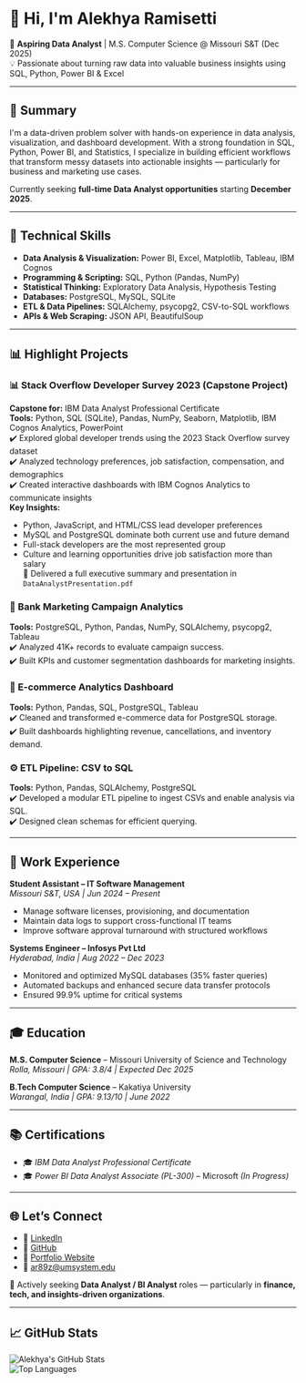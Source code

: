 # 👋 Hi, I'm Alekhya Ramisetti

🎯 **Aspiring Data Analyst** | M.S. Computer Science @ Missouri S&T (Dec 2025)  
💡 Passionate about turning raw data into valuable business insights using SQL, Python, Power BI & Excel

---

## 📌 Summary

I'm a data-driven problem solver with hands-on experience in data analysis, visualization, and dashboard development. With a strong foundation in SQL, Python, Power BI, and Statistics, I specialize in building efficient workflows that transform messy datasets into actionable insights — particularly for business and marketing use cases.

Currently seeking **full-time Data Analyst opportunities** starting **December 2025**.

---

## 🔧 Technical Skills

- **Data Analysis & Visualization:** Power BI, Excel, Matplotlib, Tableau, IBM Cognos  
- **Programming & Scripting:** SQL, Python (Pandas, NumPy)  
- **Statistical Thinking:** Exploratory Data Analysis, Hypothesis Testing  
- **Databases:** PostgreSQL, MySQL, SQLite  
- **ETL & Data Pipelines:** SQLAlchemy, psycopg2, CSV-to-SQL workflows  
- **APIs & Web Scraping:** JSON API, BeautifulSoup  

---

## 📊 Highlight Projects

### 📊 Stack Overflow Developer Survey 2023 (Capstone Project)  
**Capstone for:** IBM Data Analyst Professional Certificate  
**Tools:** Python, SQL (SQLite), Pandas, NumPy, Seaborn, Matplotlib, IBM Cognos Analytics, PowerPoint  
✔️ Explored global developer trends using the 2023 Stack Overflow survey dataset  
✔️ Analyzed technology preferences, job satisfaction, compensation, and demographics  
✔️ Created interactive dashboards with IBM Cognos Analytics to communicate insights  
**Key Insights:**  
- Python, JavaScript, and HTML/CSS lead developer preferences  
- MySQL and PostgreSQL dominate both current use and future demand  
- Full-stack developers are the most represented group  
- Culture and learning opportunities drive job satisfaction more than salary  
📄 Delivered a full executive summary and presentation in `DataAnalystPresentation.pdf`


### 🏦 Bank Marketing Campaign Analytics  
**Tools:** PostgreSQL, Python, Pandas, NumPy, SQLAlchemy, psycopg2, Tableau  
✔️ Analyzed 41K+ records to evaluate campaign success.  
✔️ Built KPIs and customer segmentation dashboards for marketing insights.

### 🛒 E-commerce Analytics Dashboard  
**Tools:** Python, Pandas, SQL, PostgreSQL, Tableau  
✔️ Cleaned and transformed e-commerce data for PostgreSQL storage.  
✔️ Built dashboards highlighting revenue, cancellations, and inventory demand.

### ⚙️ ETL Pipeline: CSV to SQL  
**Tools:** Python, Pandas, SQLAlchemy, PostgreSQL  
✔️ Developed a modular ETL pipeline to ingest CSVs and enable analysis via SQL.  
✔️ Designed clean schemas for efficient querying.


---

## 💼 Work Experience

**Student Assistant – IT Software Management**  
*Missouri S&T, USA | Jun 2024 – Present*  
- Manage software licenses, provisioning, and documentation  
- Maintain data logs to support cross-functional IT teams  
- Improve software approval turnaround with structured workflows  

**Systems Engineer – Infosys Pvt Ltd**  
*Hyderabad, India | Aug 2022 – Dec 2023*  
- Monitored and optimized MySQL databases (35% faster queries)  
- Automated backups and enhanced secure data transfer protocols  
- Ensured 99.9% uptime for critical systems

---

## 🎓 Education

**M.S. Computer Science** – Missouri University of Science and Technology  
*Rolla, Missouri | GPA: 3.8/4 | Expected Dec 2025*

**B.Tech Computer Science** – Kakatiya University  
*Warangal, India | GPA: 9.13/10 | June 2022*

---

## 📚 Certifications

- 🎓 *IBM Data Analyst Professional Certificate*
- 🎓 *Power BI Data Analyst Associate (PL-300)* – Microsoft *(In Progress)*  

---

## 🌐 Let’s Connect

- 🔗 [LinkedIn](https://www.linkedin.com/in/alekhyaramisetti/)  
- 🔗 [GitHub](https://github.com/alekhyaramisetti01)  
- 🔗 [Portfolio Website](https://alekhya-ramisetti.super.site/)  
- 📧 ar89z@umsystem.edu

💼 Actively seeking **Data Analyst / BI Analyst** roles — particularly in **finance, tech, and insights-driven organizations**.

---

## 📈 GitHub Stats

![Alekhya's GitHub Stats](https://github-readme-stats.vercel.app/api?username=alekhyaramisetti01&show_icons=true&theme=default)  
![Top Languages](https://github-readme-stats.vercel.app/api/top-langs/?username=alekhyaramisetti01&layout=compact)
